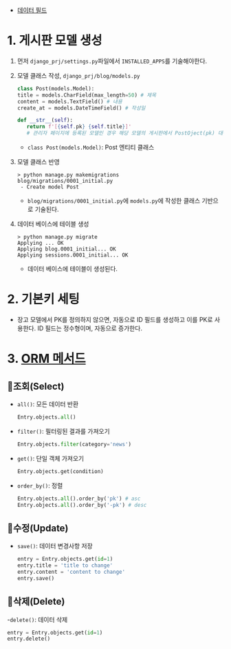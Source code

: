 - [데이터 필드](https://docs.djangoproject.com/ko/4.2/ref/models/fields/#field-types)

# 1. 게시판 모델 생성
1. 먼저 `django_prj/settings.py`파일에서 `INSTALLED_APPS`를 기술해야한다.
1. 모델 클래스 작성, `django_prj/blog/models.py`
   ```py
   class Post(models.Model):
   title = models.CharField(max_length=50) # 제목
   content = models.TextField() # 내용
   create_at = models.DateTimeField() # 작성일

   def __str__(self):
      return f'[{self.pk} {self.title}]'
      # 관리자 페이지에 등록된 모델인 경우 해당 모델의 게시판에서 PostOject(pk) 대신 반환값으로 보여지게 된다.
   ```
   - `class Post(models.Model)`: Post 엔티티 클래스

1. 모델 클래스 반영
   ```console
   > python manage.py makemigrations
   blog/migrations/0001_initial.py
    - Create model Post
   ```
   - `blog/migrations/0001_initial.py`에 `models.py`에 작성한 클래스 기반으로 기술된다.

1. 데이터 베이스에 테이블 생성
   ```console
   > python manage.py migrate
   Applying ... OK
   Applying blog.0001_initial... OK
   Applying sessions.0001_initial... OK
   ```
   - 데이터 베이스에 테이블이 생성된다.

# 2. 기본키 세팅
- 장고 모델에서 PK를 정의하지 않으면, 자동으로 ID 필드를 생성하고 이를 PK로 사용한다. ID 필드는 정수형이며, 자동으로 증가한다.

# 3. [ORM 메서드](https://docs.djangoproject.com/ko/4.2/topics/db/queries/)

## 📌조회(Select)
- `all()`: 모든 데이터 반환
   ```py
   Entry.objects.all()
   ```
- `filter()`: 필터링된 결과를 가져오기
   ```py
   Entry.objects.filter(category='news')
   ```
- `get()`: 단일 객체 가져오기
   ```py
   Entry.objects.get(condition)
   ```
- `order_by()`: 정렬
   ```py
   Entry.objects.all().order_by('pk') # asc
   Entry.objects.all().order_by('-pk') # desc
   ```

## 📌수정(Update)
- `save()`: 데이터 변경사항 저장
   ```py
   entry = Entry.objects.get(id=1)
   entry.title = 'title to change'
   entry.content = 'content to change'
   entry.save()
   ```

## 📌삭제(Delete)
-`delete()`: 데이터 삭제
   ```py
   entry = Entry.objects.get(id=1)
   entry.delete()
   ```